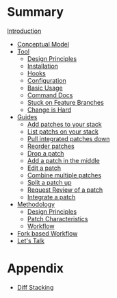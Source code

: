 # Summary

[Introduction](./introduction.md)

- [Conceptual Model](./conceptual-model.md)
- [Tool](./tool.md)
	- [Design Principles](./tool/design-principles.md)
	- [Installation](./tool/installation.md)
	- [Hooks](./tool/hooks.md)
	- [Configuration](./tool/configuration.md)
	- [Basic Usage](./tool/basic-usage.md)
	- [Command Docs](./tool/command-docs.md)
	- [Stuck on Feature Branches](./tool/stuck-on-feature-branches.md)
	- [Change is Hard](./tool/change-is-hard.md)
- [Guides](./guides.md)
	- [Add patches to your stack](./guides/add-patches-to-your-stack.md)
	- [List patchs on your stack](./guides/list-patches-on-your-stack.md)
	- [Pull integrated patches down](./guides/pull-integrated-patches-down.md)
	- [Reorder patches](./guides/reorder-patches.md)
	- [Drop a patch](./guides/drop-a-patch.md)
	- [Add a patch in the middle](./guides/add-patch-in-the-middle.md)
	- [Edit a patch](./guides/edit-a-patch.md)
	- [Combine multiple patches](./guides/combine-multiple-patches.md)
	- [Split a patch up](./guides/split-a-patch-up.md)
	- [Request Review of a patch](./guides/request-review.md)
	- [Integrate a patch](./guides/integrate-a-patch.md)
- [Methodology]()
	- [Design Principles]()
	- [Patch Characteristics]()
	- [Workflow]()
- [Fork based Workflow]()
- [Let's Talk](./lets-talk.md)

# Appendix

- [Diff Stacking](./diff-stacking.md)
